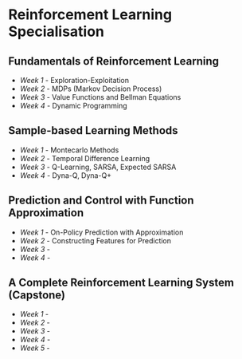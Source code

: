 # Reinforcement Learning Specialisation

## Fundamentals of Reinforcement Learning
  + *Week 1* -  Exploration-Exploitation
  + *Week 2* -  MDPs (Markov Decision Process)
  + *Week 3* -  Value Functions and Bellman Equations
  + *Week 4* - Dynamic Programming
## Sample-based Learning Methods
  + *Week 1* -  Montecarlo Methods
  + *Week 2* - Temporal Difference Learning
  + *Week 3* -  Q-Learning, SARSA, Expected SARSA
  + *Week 4* -  Dyna-Q, Dyna-Q+
## Prediction and Control with Function Approximation
  + *Week 1* - On-Policy Prediction with Approximation
  + *Week 2* - Constructing Features for Prediction
  + *Week 3* - 
  + *Week 4* - 
## A Complete Reinforcement Learning System (Capstone)
  + *Week 1* - 
  + *Week 2* - 
  + *Week 3* - 
  + *Week 4* - 
  + *Week 5* - 
